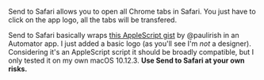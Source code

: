 Send to Safari allows you to open all Chrome tabs in Safari. You just have to click on the app logo, all the tabs will be transfered.

Send to Safari basically wraps [this AppleScript gist](https://gist.github.com/paulirish/d7df1a5ff5d269b9884a9d22461af613) by @paulirish in an Automator app. I just added a basic logo (as you'll see I'm *not* a designer). Considering it's an AppleScript script it should be broadly compatible, but I only tested it on my own macOS 10.12.3. **Use Send to Safari at your own risks.**